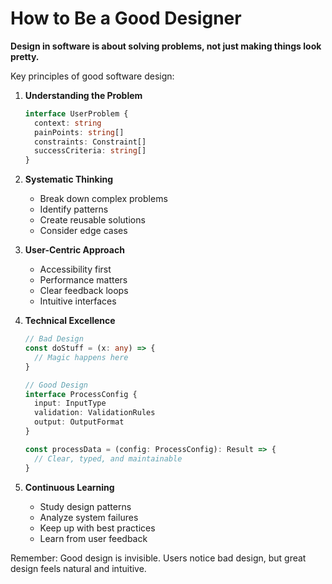 # How to Be a Good Designer

**Design in software is about solving problems, not just making things look pretty.**

Key principles of good software design:

1. **Understanding the Problem**

   ```typescript
   interface UserProblem {
     context: string
     painPoints: string[]
     constraints: Constraint[]
     successCriteria: string[]
   }
   ```

2. **Systematic Thinking**  
   - Break down complex problems
   - Identify patterns
   - Create reusable solutions
   - Consider edge cases

3. **User-Centric Approach**  
   - Accessibility first
   - Performance matters
   - Clear feedback loops
   - Intuitive interfaces

4. **Technical Excellence**

   ```typescript
   // Bad Design
   const doStuff = (x: any) => {
     // Magic happens here
   }

   // Good Design
   interface ProcessConfig {
     input: InputType
     validation: ValidationRules
     output: OutputFormat
   }

   const processData = (config: ProcessConfig): Result => {
     // Clear, typed, and maintainable
   }
   ```

5. **Continuous Learning**  
   - Study design patterns
   - Analyze system failures
   - Keep up with best practices
   - Learn from user feedback

Remember: Good design is invisible. Users notice bad design, but great design feels natural and intuitive.
